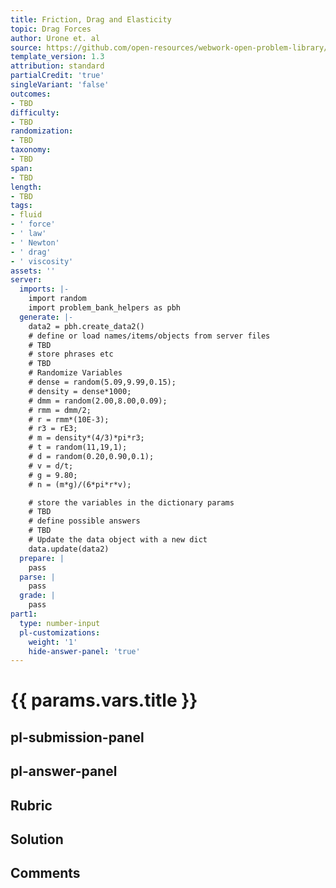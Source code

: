 ```yaml
---
title: Friction, Drag and Elasticity
topic: Drag Forces
author: Urone et. al
source: https://github.com/open-resources/webwork-open-problem-library/tree/master/Contrib/BrockPhysics/College_Physics_Urone/5.Friction_Drag_and_Elasticity/5-02.Drag_Forces/NU_U17_05_02_009.pg
template_version: 1.3
attribution: standard
partialCredit: 'true'
singleVariant: 'false'
outcomes:
- TBD
difficulty:
- TBD
randomization:
- TBD
taxonomy:
- TBD
span:
- TBD
length:
- TBD
tags:
- fluid
- ' force'
- ' law'
- ' Newton'
- ' drag'
- ' viscosity'
assets: ''
server:
  imports: |-
    import random
    import problem_bank_helpers as pbh
  generate: |-
    data2 = pbh.create_data2()
    # define or load names/items/objects from server files
    # TBD
    # store phrases etc
    # TBD
    # Randomize Variables
    # dense = random(5.09,9.99,0.15);
    # density = dense*1000;
    # dmm = random(2.00,8.00,0.09);
    # rmm = dmm/2;
    # r = rmm*(10E-3);
    # r3 = rE3;
    # m = density*(4/3)*pi*r3;
    # t = random(11,19,1);
    # d = random(0.20,0.90,0.1);
    # v = d/t;
    # g = 9.80;
    # n = (m*g)/(6*pi*r*v);

    # store the variables in the dictionary params
    # TBD
    # define possible answers
    # TBD
    # Update the data object with a new dict
    data.update(data2)
  prepare: |
    pass
  parse: |
    pass
  grade: |
    pass
part1:
  type: number-input
  pl-customizations:
    weight: '1'
    hide-answer-panel: 'true'
---
```


# {{ params.vars.title }} 



## pl-submission-panel 


## pl-answer-panel 


## Rubric 


## Solution 


## Comments 



